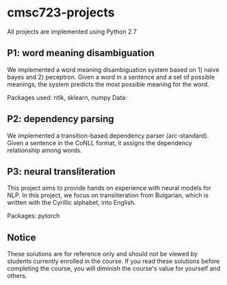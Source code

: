 # cmsc723-projects

All projects are implemented using Python 2.7

## P1: word meaning disambiguation

We implemented a word meaning disambiguation system based on 1) naive bayes and 2) peceptron. Given a word in a sentence and a set of possible meanings, the system predicts the most possible meaning for the word.

Packages used: ntlk, sklearn, numpy
Data:

## P2: dependency parsing

We implemented a transition-based dependency parser (arc-standard). Given a sentence in the CoNLL format, it assigns the dependency relationship among words.

## P3: neural transliteration

This project aims to provide hands on experience with neural models for NLP. In this project, we focus on transliteration from Bulgarian, which is written with the Cyrillic alphabet, into English.

Packages: pytorch


## Notice
These solutions are for reference only and should not be viewed by students currently enrolled in the course. If you read these solutions before completing the course, you will diminish the course's value for yourself and others.
